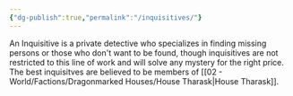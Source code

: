 ```yaml
---
{"dg-publish":true,"permalink":"/inquisitives/"}
---
```



An Inquisitive is a private detective who specializes in finding missing persons or those who don't want to be found, though inquisitives are not restricted to this line of work and will solve any mystery for the right price. The best inquisitves are believed to be members of [[02 - World/Factions/Dragonmarked Houses/House Tharask\|House Tharask]].